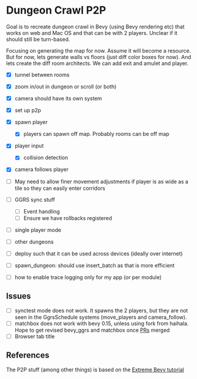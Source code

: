 # Dungeon Crawl P2P

Goal is to recreate dungeon crawl in Bevy (using Bevy rendering etc) that works on web and Mac OS and that can be with 2 players. Unclear if it should still be turn-based.

Focusing on generating the map for now. Assume it will become a resource.
But for now, lets generate walls vs floors (just diff color boxes for now).
And lets create the diff room architects. We can add exit and amulet and player.

- [x] tunnel between rooms
- [x] zoom in/out in dungeon or scroll (or both)
- [x] camera should have its own system
- [x] set up p2p
- [x] spawn player
  - [x] players can spawn off map. Probably rooms can be off map
- [x] player input
  - [x] collision detection
- [x] camera follows player
- [ ] May need to allow finer movement adjustments if player is as wide as a tile so they can easily enter corridors
- [ ] GGRS sync stuff
  - [ ] Event handling
  - [ ] Ensure we have rollbacks registered
- [ ] single player mode
- [ ] other dungeons
- [ ] deploy such that it can be used across devices (ideally over internet)

- [ ] spawn_dungeon: should use insert_batch as that is more efficient
- [ ] how to enable trace logging only for my app (or per module)

## Issues

- [ ] synctest mode does not work. It spawns the 2 players, but they are not seen in the GgrsSchedule systems (move_players and camera_follow).
- [ ] matchbox does not work with bevy 0.15, unless using fork from haihala. Hope to get revised bevy_ggrs and matchbox once [PRs](https://github.com/johanhelsing/matchbox/pull/466) merged
- [ ] Browser tab title

## References

The P2P stuff (among other things) is based on the [Extreme Bevy tutorial](https://johanhelsing.studio/posts/extreme-bevy)
